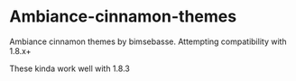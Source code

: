 Ambiance-cinnamon-themes
========================

Ambiance cinnamon themes by bimsebasse. Attempting compatibility with 1.8.x+

These kinda work well with 1.8.3
